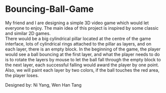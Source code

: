 # Bouncing-Ball-Game

My friend and I are designing a simple 3D video game which would let everyone to enjoy. 
The main idea of this project is inspired by some classic and similar 2D games.  
There would be a big cylindrical pillar located at the centre of the game interface, 
lots of cylindrical rings attached to the pillar as layers, and on each layer, there is an empty block. 
In the beginning of the game, the player would see a ball bouncing at the first layer, 
and what the player needs to do is to rotate the layers by mouse to let the ball fall through the empty block to the next layer, 
each successful falling would award the player by one point. Also, we will paint each layer by two colors, 
if the ball touches the red area, the player loses.  

Designed by: Ni Yang, Wen Han Tang
